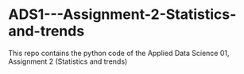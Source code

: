 # ADS1---Assignment-2-Statistics-and-trends
This repo contains the python code of the Applied Data Science 01, Assignment 2 (Statistics and trends)
